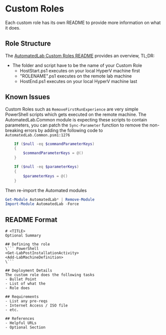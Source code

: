 # Custom Roles
Each custom role has its own README to provide more information on what it does.

## Role Structure
The [AutomatedLab Custom Roles README](https://automatedlab.org/en/latest/Wiki/Advanced/customroles/) provides an overview, TL;DR:
- The folder and script have to be the name of your Custom Role
    - HostStart.ps1 executes on your local HyperV machine first
    - "ROLENAME".ps1 executes on the remote lab machine
    - HostEnd.ps1 executes on your local HyperV machine last

## Known Issues
Custom Roles such as `RemoveFirstRunExperience` are very simple PowerShell scripts which gets executed on the remote machine. The AutomatedLab.Common module is expecting these scripts to contain parameters, you can patch the `Sync-Parameter` function to remove the non-breaking errors by adding the following code to `AutomatedLab.Common.psm1:1276`

``` PowerShell
    If ($null -eq $commandParameterKeys)
    {
        $commandParameterKeys = @()
    }

    If ($null -eq $parameterKeys)
    {
        $parameterKeys = @()
    }
```

Then re-import the Automated modules

``` PowerShell
Get-Module AutomatedLab* | Remove-Module
Import-Module AutomatedLab -Force
```

## README Format
```
# <TITLE>
Optional Summary

## Defining the role
\``` PowerShell
<Get-LabPostInstallationActivity>
<Add-LabMachineDefinition>
\```

## Deployment Details
The custom role does the following tasks
- Bullet Point
- List of what the
- Role does

## Requirements
- List any pre-reqs
- Internet Access / ISO file
- etc.

## References
- Helpful URLs
- Optional Section
```
